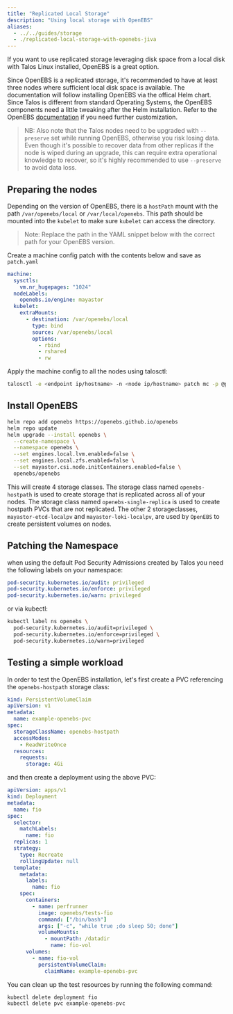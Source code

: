 ```yaml
---
title: "Replicated Local Storage"
description: "Using local storage with OpenEBS"
aliases:
  - ../../guides/storage
  - ./replicated-local-storage-with-openebs-jiva
---
```


If you want to use replicated storage leveraging disk space from a local disk with Talos Linux installed, OpenEBS is a great option.

Since OpenEBS is a replicated storage, it's recommended to have at least three nodes where sufficient local disk space is available.
The documentation will follow installing OpenEBS via the offical Helm chart.
Since Talos is different from standard Operating Systems, the OpenEBS components need a little tweaking after the Helm installation.
Refer to the OpenEBS [documentation](https://openebs.io/docs/quickstart-guide/installation) if you need further customization.

> NB: Also note that the Talos nodes need to be upgraded with `--preserve` set while running OpenEBS, otherwise you risk losing data.
> Even though it's possible to recover data from other replicas if the node is wiped during an upgrade, this can require extra operational knowledge to recover, so it's highly recommended to use `--preserve` to avoid data loss.

## Preparing the nodes

Depending on the version of OpenEBS, there is a `hostPath` mount with the path `/var/openebs/local` or `/var/local/openebs`.
This path should be mounted into the `kubelet` to make sure `kubelet` can access the directory.

> Note: Replace the path in the YAML snippet below with the correct path for your OpenEBS version.

Create a machine config patch with the contents below and save as `patch.yaml`

```yaml
machine:
  sysctls:
    vm.nr_hugepages: "1024"
  nodeLabels:
    openebs.io/engine: mayastor
  kubelet:
    extraMounts:
      - destination: /var/openebs/local
        type: bind
        source: /var/openebs/local
        options:
          - rbind
          - rshared
          - rw
```

Apply the machine config to all the nodes using talosctl:

```bash
talosctl -e <endpoint ip/hostname> -n <node ip/hostname> patch mc -p @patch.yaml
```

## Install OpenEBS

```bash
helm repo add openebs https://openebs.github.io/openebs
helm repo update
helm upgrade --install openebs \
  --create-namespace \
  --namespace openebs \
  --set engines.local.lvm.enabled=false \
  --set engines.local.zfs.enabled=false \
  --set mayastor.csi.node.initContainers.enabled=false \
  openebs/openebs
```

This will create 4 storage classes.
The storage class named `openebs-hostpath` is used to create storage that is replicated across all of your nodes.
The storage class named `openebs-single-replica` is used to create hostpath PVCs that are not replicated.
The other 2 storageclasses, `mayastor-etcd-localpv` and `mayastor-loki-localpv`, are used by `OpenEBS` to create persistent volumes on nodes.

## Patching the Namespace

when using the default Pod Security Admissions created by Talos you need the following labels on your namespace:

```yaml
pod-security.kubernetes.io/audit: privileged
pod-security.kubernetes.io/enforce: privileged
pod-security.kubernetes.io/warn: privileged
```

or via kubectl:

```bash
kubectl label ns openebs \
  pod-security.kubernetes.io/audit=privileged \
  pod-security.kubernetes.io/enforce=privileged \
  pod-security.kubernetes.io/warn=privileged
```

## Testing a simple workload

In order to test the OpenEBS installation, let's first create a PVC referencing the `openebs-hostpath` storage class:

```yaml
kind: PersistentVolumeClaim
apiVersion: v1
metadata:
  name: example-openebs-pvc
spec:
  storageClassName: openebs-hostpath
  accessModes:
    - ReadWriteOnce
  resources:
    requests:
      storage: 4Gi
```

and then create a deployment using the above PVC:

```yaml
apiVersion: apps/v1
kind: Deployment
metadata:
  name: fio
spec:
  selector:
    matchLabels:
      name: fio
  replicas: 1
  strategy:
    type: Recreate
    rollingUpdate: null
  template:
    metadata:
      labels:
        name: fio
    spec:
      containers:
        - name: perfrunner
          image: openebs/tests-fio
          command: ["/bin/bash"]
          args: ["-c", "while true ;do sleep 50; done"]
          volumeMounts:
            - mountPath: /datadir
              name: fio-vol
      volumes:
        - name: fio-vol
          persistentVolumeClaim:
            claimName: example-openebs-pvc
```

You can clean up the test resources by running the following command:

```bash
kubectl delete deployment fio
kubectl delete pvc example-openebs-pvc
```
